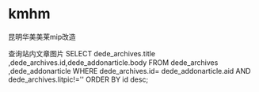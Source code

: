 # kmhm
昆明华美美莱mip改造


查询站内文章图片
SELECT dede_archives.title ,dede_archives.id,dede_addonarticle.body FROM dede_archives ,dede_addonarticle WHERE dede_archives.id= dede_addonarticle.aid AND  dede_archives.litpic!='' ORDER BY id desc;
